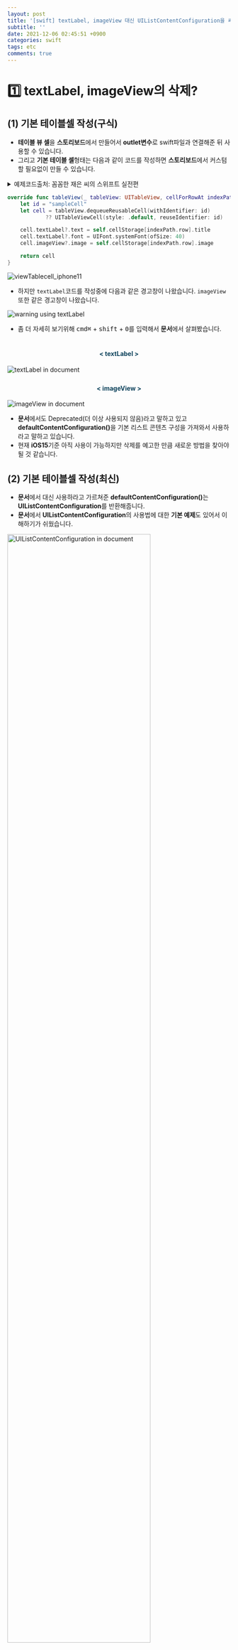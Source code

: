 ```yaml
---
layout: post
title: '[swift] textLabel, imageView 대신 UIListContentConfiguration을 써서 cell을 커스텀하기'
subtitle: ''
date: 2021-12-06 02:45:51 +0900
categories: swift
tags: etc
comments: true
---
```


<h1>1️⃣ textLabel, imageView의 삭제?</h1>
<h2 class="ksubsubject">(1) 기본 테이블셀 작성(구식)</h2>

- **테이블 뷰 셀**을 **스토리보드**에서 만들어서 **outlet변수**로 swift파일과 연결해준 뒤 사용할 수 있습니다.
- 그리고 **기본 테이블 셀**형태는 다음과 같이 코드를 작성하면 **스토리보드**에서 커스텀할 필요없이 만들 수 있습니다.

<details>
	<summary>예제코드출처: 꼼꼼한 재은 씨의 스위프트 실전편</summary>
	- 이전시리즈의 <b>기본편</b>을 가벼운 마음으로 봤다가 꼼꼼하고 쉽게 설명해주는 것에 반해 <b>실전편</b>까지 구입해서 공부하게 됐습니다. 나온지 2년이상 지난 책이지만 아직도 볼만한 가치가 있는 책인 것 같습니다.
</details>

```swift
override func tableView(_ tableView: UITableView, cellForRowAt indexPath: IndexPath) -> UITableViewCell {
    let id = "sampleCell"
    let cell = tableView.dequeueReusableCell(withIdentifier: id)
            ?? UITableViewCell(style: .default, reuseIdentifier: id)

    cell.textLabel?.text = self.cellStorage[indexPath.row].title
    cell.textLabel?.font = UIFont.systemFont(ofSize: 40)
    cell.imageView?.image = self.cellStorage[indexPath.row].image

    return cell
}
```

<img src="/assets/img/swift/uilistcontentconfiguration/1.png" alt="viewTablecell_iphone11">

- 하지만 `textLabel`코드를 작성중에 다음과 같은 경고창이 나왔습니다. `imageView` 또한 같은 경고창이 나왔습니다.

<img src="/assets/img/swift/uilistcontentconfiguration/2.png" alt="warning using textLabel">

- 좀 더 자세히 보기위해 <kbd>cmd⌘</kbd> + <kbd>shift</kbd> + <kbd>0</kbd>를 입력해서 **문서**에서 살펴봤습니다.

<div class="explain-cover">
    <div class="explain-left" style="padding-top:1%">
        <h4 align="middle" style="color:#0e435c;">&lt; textLabel &gt;</h4>
        <img src="/assets/img/swift/uilistcontentconfiguration/3.png" alt="textLabel in document">
    </div>
    <div class="explain-right" style="padding-top:1%">
        <h4 align="middle" style="color:#0e435c;">&lt; imageView &gt;</h4>
        <img src="/assets/img/swift/uilistcontentconfiguration/4.png" alt="imageView in document">
    </div>
</div>

- **문서**에서도 <rd>Deprecated(더 이상 사용되지 않음)</rd>라고 말하고 있고 <b class="brown">defaultContentConfiguration()</b>을 기본 리스트 콘텐츠 구성을 가져와서 사용하라고 말하고 있습니다.
- 현재 <b class="brown">iOS15</b>기준 아직 사용이 가능하지만 <rd>삭제</rd>를 예고한 만큼 새로운 방법을 찾아야될 것 같습니다.

<kline></kline>

<h2 class="ksubsubject">(2) 기본 테이블셀 작성(최신)</h2>

- **문서**에서 대신 사용하라고 가르쳐준 <b class="brown">defaultContentConfiguration()</b>는 <b class="green">UIListContentConfiguration</b>를 반환해줍니다.
- **문서**에서 <b class="green">UIListContentConfiguration</b>의 사용법에 대한 <b class="blue">기본 예제</b>도 있어서 이해하기가 쉬웠습니다.

<img src="/assets/img/swift/uilistcontentconfiguration/5.png" width="80%" alt="UIListContentConfiguration in document">

- 이제 **문서**에서 가르쳐준 예제를 참고하여 수정해 보겠습니다.

```swift
override func tableView(_ tableView: UITableView, cellForRowAt indexPath: IndexPath) -> UITableViewCell {
    /* 생략 */

    var content = cell.defaultContentConfiguration()

    content.text = self.cellStorage[indexPath.row].title
    content.textProperties.font = UIFont.systemFont(ofSize: 20) // 폰트 사이즈
    content.image = self.cellStorage[indexPath.row].image
    content.imageProperties.maximumSize.height = 20 // 이미지 높이

    cell.contentConfiguration = content

    /* 셀 자체 커스텀은 cell에서 직접 접근 */
    cell.accessoryType = .detailDisclosureButton
    cell.backgroundColor = .brown

    return cell
}
```

- 위와 같이 작성하면 기본으로 제공해주는 테이블 셀 구성에 맞추어 만들어 줍니다.
- **셀**자체는 `cell`변수에 직접 접근하여 커스텀해줘야 합니다.
- 그냥 <b class="brown">contentConfiguration</b>에 직접 접근하여 변경하면 되지않을까 생각했지만 **프로토콜(protocol)**형태로 되어 있기 때문에 직접변경이 되지 않았습니다.
- 대신에 다음코드와 같이 <b class="yellow">defaultContentConfiguration</b>**()** 로 기본 **스트럭쳐(structure)**를 할당받아서 커스텀한 뒤 <b class="brown">cell.contentConfiguration</b>에 대입해서 사용합니다.

```swift
var content = cell.defaultContentConfiguration()
cell.contentConfiguration = content
```

- 또하나 주의할 점은 **구식의 방법**으로 작성한 코드는 **이미지**와 **텍스쳐**의 높이가 동일한 비율을 유지하지만 **신규 방법**은 **이미지**와 **텍스쳐**의 크기가 독립적으로 적용됩니다.
- 그렇기 때문에 좀 더 신경써서 커스텀설정을 해줘야할 것 같습니다.

<div class="explain-cover">
    <div class="explain-left" style="padding-top:1%">
        <h4 align="middle" style="color:#0e435c;">&lt; 이미지만 키울때 &gt;</h4>
        <img src="/assets/img/swift/uilistcontentconfiguration/6.png" width="80%" alt="big image">
    </div>
    <div class="explain-right" style="padding-top:1%">
        <h4 align="middle" style="color:#0e435c;">&lt; 텍스쳐만 키울때 &gt;</h4>
        <img src="/assets/img/swift/uilistcontentconfiguration/7.png" width="80%" alt="big text">
    </div>
</div>

<kline></kline>

<h2 class="ksubsubject">(3) 굳이 왜 없앨까?</h2>

- 굳이 기존의 돌아가는 코드를 삭제하고 새로운 방법을 만들 필요가 있었나?하는 생각이 들었습니다.
- 공부를 더 하고 왜 그런결정을 하게 됐는지 다시한번 고민해봐야할 것 같습니다. 지금 아무리 다른 블로그 글이나 외국문서를 봐도 이해가 안됨...
- **swift언어**가 나온지 얼마되지않았기 때문에 이러한 변경되는 것들이 많은 것 같습니다. 그나마 다행인 것은 **애플 문서**가 친절하게 설명해준다는 것입니다. 하지만 **모바일기기**가 발전함에 따라 (**appdelegate**의 기능을 몇개 이어받은 **scenedelegate**가 생겨난 것처럼) 큰폭으로 변하는 것들이 앞으로도 많을 것 같습니다. 버전별로 호환이 되면 모를까, 안되는 것도 꽤 많이 본 것 같습니다. 결국 버전별로 **코드**를 다르게 짜야되는 경우가 **IOS개발**에서는 많을 것 같습니다.<b style="font-size:90%">(다른 프론트엔드 프레임워크에 비해서는 약과일 수도?, react만 가볍게 본정도라 비교는 못하겠다.)</b>
- 앞으로 **ios개발**공부를 하다보면 어떤 끔찍한 것들이 있을지 두렵기도하고 설레기도 합니다. <b style="font-size:85%">(레거시코드를 읽기위해 objective-c와 최근에 만들어진 swiftUI 공부는 덤..)</b>

<kline></kline>

<h2 class="ksubsubject">(4) 기본 테이블뷰 말고 내 마음대로 테이블뷰 커스텀하기</h2>

- 기본으로 제공해주는 테이블 셀은 <b class="green">이미지</b>다음에 <b class="green">텍스트</b>가 고정적으로 오는 형태 였습니다.
- **스토리보드**를 이용해서 직접 커스텀을 해줄 수 있지만 다음과 같이 코드만으로도 다른 형태로 **커스텀**해줄 수 있습니다.

```swift
 override func tableView(_ tableView: UITableView, cellForRowAt indexPath: IndexPath) -> UITableViewCell {
    let cell = tableView.dequeueReusableCell(withIdentifier: "sampleCell")
                ?? UITableViewCell(style: .default, reuseIdentifier: "sampleCell")

    let textView = UITextView(frame: CGRect(x: 60, y: 5, width: 200, height: 50))
    textView.text = self.cellStorage[indexPath.row].title
    textView.font = UIFont.systemFont(ofSize: 20)

    let imgView = UIImageView(image:self.cellStorage[indexPath.row].image)
    imgView.frame = CGRect(x: 5, y: 5, width: 50, height: 50)

    cell.addSubview(imgView)
    cell.addSubview(textView)

    return cell
}
```

- 위에서 **좌표**용으로 사용된 <b class="purple">CGRect()</b>의 x,y위치는 **부모뷰**가 기준이 됩니다.
- 위의 코드도 결과적으로 **기본 테이블뷰**처럼 출력되지만, 이 방식을 응용하면 다양한 형태로 테이블셀을 커스텀할 수 있게 됩니다.

<kline></kline>

<h2 class="ksubsubject">(5) SwiftUI는 뭘까?</h2>

- 자세한 코드는 아직 보지 못했지만 <b class="brown">SwiftUI</b>가 **스토리보드**형식의 개발을 대체할 것이라는 말은 **유튜브영상**이나 **글** 심지어 **주위**에서도 많이 들은 것 같습니다.
- 기존에 **웹**을 공부하면서 <b class="blue">html, css, js</b>를 이용하여 화면을 만들다가 **스토리보드**방식을 처음에 접했을 때는 신세계를 접한 것 같았습니다. 하지만 **스토리보드** 인터페이스만으로는 설계하지 못하는 것들이 있고 결국에 코드로 설정을 추가 해줘야 하는 것들도 종종 있었습니다. 아직 크게 느끼진 못했지만 가독성이 떨어진다는 말도 있습니다.
- **SwiftUI**는 코드로만 UI를 작성하는 방식이라는 것은 알고 있는데 위의'테이블뷰 커스텀하기' 코드와 비슷하지 않을까 하는 생각이 들었습니다.
- 기존에 **Swift언어**를 어느정도 공부하고 **SwiftUI**를 배우고자했는데, 지금 타이밍에 한번 **SwiftUI**를 공부해봐야할때 인 것 같습니다.
